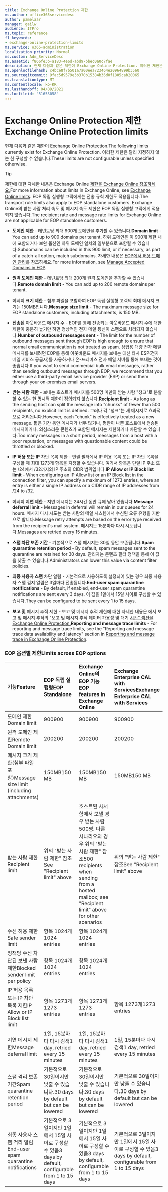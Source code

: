 ```yaml
---
title: Exchange Online Protection 제한
ms.author: office365servicedesc
author: pamelaar
manager: gailw
audience: ITPro
ms.topic: reference
f1_keywords:
- exchange-online-protection-limits
ms.service: o365-administration
localization_priority: Normal
ms.custom: Adm_ServiceDesc
ms.assetid: f866fe3b-a183-4e6d-abd9-bbec0a0c7fae
description: 현재 다음과 같은 제한이 Exchange Online Protection. 이러한 제한은 달리 지정하지 않는 한 구성할 수 없습니다.
ms.openlocfilehash: c4bce8f7b501a7a00eea723464e20964899b3560
ms.sourcegitcommit: 9fac5d9579e3b370b15384b36d0f1805cab20065
ms.translationtype: MT
ms.contentlocale: ko-KR
ms.lasthandoff: 04/09/2021
ms.locfileid: "51653058"
---
```

# <a name="exchange-online-protection-limits"></a><span data-ttu-id="015c1-104">Exchange Online Protection 제한</span><span class="sxs-lookup"><span data-stu-id="015c1-104">Exchange Online Protection limits</span></span>

<span data-ttu-id="015c1-105">현재 다음과 같은 제한이 Exchange Online Protection.</span><span class="sxs-lookup"><span data-stu-id="015c1-105">The following limits currently exist for Exchange Online Protection.</span></span> <span data-ttu-id="015c1-106">이러한 제한은 달리 지정하지 않는 한 구성할 수 없습니다.</span><span class="sxs-lookup"><span data-stu-id="015c1-106">These limits are not configurable unless specified otherwise.</span></span> 
  
> [!TIP]
> <span data-ttu-id="015c1-107">제한에 대한 자세한 내용은 Exchange Online [제한을 Exchange Online 참조하세요.](../exchange-online-service-description/exchange-online-limits.md)</span><span class="sxs-lookup"><span data-stu-id="015c1-107">For more information about limits in Exchange Online, see [Exchange Online limits](../exchange-online-service-description/exchange-online-limits.md).</span></span> <span data-ttu-id="015c1-108">EOP 독립 실행형 고객에게는 전송 규칙 제한도 적용됩니다.</span><span class="sxs-lookup"><span data-stu-id="015c1-108">The transport rule limits also apply to EOP standalone customers.</span></span> <span data-ttu-id="015c1-109">Exchange Online의 받는 사람 처리 속도 및 메시지 속도 제한은 EOP 독립 실행형 고객에게 적용되지 않습니다.</span><span class="sxs-lookup"><span data-stu-id="015c1-109">The recipient rate and message rate limits for Exchange Online are not applicable for EOP standalone customers.</span></span> 
  
- <span data-ttu-id="015c1-110">**도메인 제한** - 테넌트당 최대 900개 도메인을 추가할 수 있습니다.</span><span class="sxs-lookup"><span data-stu-id="015c1-110">**Domain limit** - You can add up to 900 domains per tenant.</span></span> <span data-ttu-id="015c1-111">하위 도메인은 이 900개 제한 내에 포함되거나 보완 옵션인 하위 도메인 일치의 일부분으로 포함될 수 있습니다.</span><span class="sxs-lookup"><span data-stu-id="015c1-111">Subdomains can be included in this 900 limit, or if necessary, as part of a catch-all option, match subdomains.</span></span> <span data-ttu-id="015c1-112">자세한 내용은 [EOP에서 허용 도메인 관리](/microsoft-365/security/office-365-security/exchange-online-protection-overview)를 참조하세요.</span><span class="sxs-lookup"><span data-stu-id="015c1-112">For more information, see [Manage Accepted Domains in EOP](/microsoft-365/security/office-365-security/exchange-online-protection-overview).</span></span>

- <span data-ttu-id="015c1-113">**원격 도메인 제한** - 테넌트당 최대 200개 원격 도메인을 추가할 수 있습니다.</span><span class="sxs-lookup"><span data-stu-id="015c1-113">**Remote domain limit** - You can add up to 200 remote domains per tenant.</span></span>
    
- <span data-ttu-id="015c1-114">**메시지 크기 제한** - 첨부 파일을 포함하여 EOP 독립 실행형 고객의 최대 메시지 크기는 150MB입니다.</span><span class="sxs-lookup"><span data-stu-id="015c1-114">**Message size limit** - The maximum message size for EOP standalone customers, including attachments, is 150 MB.</span></span> 
    
- <span data-ttu-id="015c1-115">**전송된** 아웃바운드 메시지 수 - EOP를 통해 전송되는 아웃바운드 메시지 수에 대한 제한이 충분히 높기만 하면 정상적인 전자 메일 통신이 스팸으로 처리되지 않습니다.</span><span class="sxs-lookup"><span data-stu-id="015c1-115">**Number of outbound messages sent** - The limit for the number of outbound messages sent through EOP is high enough to ensure that normal email communication is not treated as spam.</span></span> <span data-ttu-id="015c1-116">상업용 대량 전자 메일 메시지를 보내려면 EOP를 통해 아웃바운드 메시지를 보내는 대신 타사 ESP(전자 메일 서비스 공급자)를 사용하거나 온-프레미스 전자 메일 서버를 통해 보내는 것이 좋습니다.</span><span class="sxs-lookup"><span data-stu-id="015c1-116">If you want to send commercial bulk email messages, rather than sending outbound messages through EOP, we recommend that you either use a third-party email service provider (ESP) or send them through your on-premises email servers.</span></span> 
    
- <span data-ttu-id="015c1-117">**받는 사람 제한** - 보내는 호스트가 메시지를 500명 미만의 받는 사람 "청크"로 분할할 수 있는 한 명시적 제한이 정의되지 않습니다.</span><span class="sxs-lookup"><span data-stu-id="015c1-117">**Recipient limit** - As long as the sending host can split the message into "chunks" of fewer than 500 recipients, no explicit limit is defined.</span></span> <span data-ttu-id="015c1-118">그러나 각 "청크"는 새 메시지로 효과적으로 처리됩니다.</span><span class="sxs-lookup"><span data-stu-id="015c1-118">However, each "chunk" is effectively treated as a new message.</span></span> <span data-ttu-id="015c1-119">짧은 기간 동안 메시지가 너무 많거나, 평판이 나쁜 호스트에서 전송된 메시지이거나, 의심스러운 콘텐츠가 포함된 메시지는 제한하거나 차단할 수 있습니다.</span><span class="sxs-lookup"><span data-stu-id="015c1-119">Too many messages in a short period, messages from a host with a poor reputation, or messages with questionable content could be throttled or blocked.</span></span> 
    
- <span data-ttu-id="015c1-120">**IP 허용 또는 IP** 차단 목록 제한 - 연결 필터에서 IP 허용 목록 또는 IP 차단 목록을 구성할 때 최대 1273개 항목을 지정할 수 있습니다. 여기서 항목은 단일 IP 주소 또는 /24에서 /32까지의 IP 주소의 CIDR 범위입니다.</span><span class="sxs-lookup"><span data-stu-id="015c1-120">**IP Allow or IP Block list limit** - When configuring an IP Allow list or an IP Block list in the connection filter, you can specify a maximum of 1273 entries, where an entry is either a single IP address or a CIDR range of IP addresses from /24 to /32.</span></span> 
    
- <span data-ttu-id="015c1-121">**메시지 지연 제한** - 지연 메시지는 24시간 동안 큐에 남아 있습니다.</span><span class="sxs-lookup"><span data-stu-id="015c1-121">**Message deferral limit** - Messages in deferral will remain in our queues for 24 hours.</span></span> <span data-ttu-id="015c1-122">메시지 다시 시도는 받는 사람의 메일 시스템에서 수신된 오류 유형을 기반으로 합니다.</span><span class="sxs-lookup"><span data-stu-id="015c1-122">Message retry attempts are based on the error type received from the recipient's mail system.</span></span> <span data-ttu-id="015c1-123">메시지는 15분마다 다시 시도됩니다.</span><span class="sxs-lookup"><span data-stu-id="015c1-123">Messages are retried every 15 minutes.</span></span> 
    
- <span data-ttu-id="015c1-124">**스팸 차단 보존 기간** - 기본적으로 스팸 메시지는 30일 동안 보존됩니다.</span><span class="sxs-lookup"><span data-stu-id="015c1-124">**Spam quarantine retention period** - By default, spam messages sent to the quarantine are retained for 30 days.</span></span> <span data-ttu-id="015c1-125">관리자는 콘텐츠 필터 정책을 통해 이 값을 낮출 수 있습니다.</span><span class="sxs-lookup"><span data-stu-id="015c1-125">Administrators can lower this value via content filter policies.</span></span> 
    
- <span data-ttu-id="015c1-126">**최종 사용자 스팸** 차단 알림 - 기본적으로 사용하도록 설정되어 있는 경우 최종 사용자 스팸 검지 알림은 3일마다 전송됩니다.</span><span class="sxs-lookup"><span data-stu-id="015c1-126">**End-user spam quarantine notifications** - By default, if enabled, end-user spam quarantine notifications are sent every 3 days.</span></span> <span data-ttu-id="015c1-127">이 값을 1일에서 15일 사이로 구성할 수 있습니다.</span><span class="sxs-lookup"><span data-stu-id="015c1-127">They can be configured to be sent every 1 to 15 days.</span></span> 
    
- <span data-ttu-id="015c1-128">**보고 및** 메시지 추적 제한 - 보고 및 메시지 추적 제한에 대한 자세한 내용은 에서 보고 및 메시지 추적의 "보고 및 메시지 추적 데이터 가용성 및 대기 [시간" 섹션을 Exchange Online Protection.](/microsoft-365/security/office-365-security/reporting-and-message-trace-in-exchange-online-protection)</span><span class="sxs-lookup"><span data-stu-id="015c1-128">**Reporting and message trace limits** - For reporting and message trace limits, see the "Reporting and message trace data availability and latency" section in [Reporting and message trace in Exchange Online Protection](/microsoft-365/security/office-365-security/reporting-and-message-trace-in-exchange-online-protection).</span></span>
    
### <a name="limits-across-eop-options"></a><span data-ttu-id="015c1-129">EOP 옵션별 제한</span><span class="sxs-lookup"><span data-stu-id="015c1-129">Limits across EOP options</span></span>

| <span data-ttu-id="015c1-130">기능</span><span class="sxs-lookup"><span data-stu-id="015c1-130">Feature</span></span> | <span data-ttu-id="015c1-131">EOP 독립 실행형</span><span class="sxs-lookup"><span data-stu-id="015c1-131">EOP Standalone</span></span> | <span data-ttu-id="015c1-132">Exchange Online의 EOP 기능</span><span class="sxs-lookup"><span data-stu-id="015c1-132">EOP features in Exchange Online</span></span> | <span data-ttu-id="015c1-133">Exchange Enterprise CAL with Services</span><span class="sxs-lookup"><span data-stu-id="015c1-133">Exchange Enterprise CAL with Services</span></span> |
|:-----|:-----|:-----|:-----|
|<span data-ttu-id="015c1-134">도메인 제한</span><span class="sxs-lookup"><span data-stu-id="015c1-134">Domain limit</span></span>  <br/> |<span data-ttu-id="015c1-135">900</span><span class="sxs-lookup"><span data-stu-id="015c1-135">900</span></span>  <br/> |<span data-ttu-id="015c1-136">900</span><span class="sxs-lookup"><span data-stu-id="015c1-136">900</span></span>  <br/> |<span data-ttu-id="015c1-137">900</span><span class="sxs-lookup"><span data-stu-id="015c1-137">900</span></span>  <br/> |
|<span data-ttu-id="015c1-138">원격 도메인 제한</span><span class="sxs-lookup"><span data-stu-id="015c1-138">Remote Domain limit</span></span>  <br/> |<span data-ttu-id="015c1-139">200</span><span class="sxs-lookup"><span data-stu-id="015c1-139">200</span></span>  <br/> |<span data-ttu-id="015c1-140">200</span><span class="sxs-lookup"><span data-stu-id="015c1-140">200</span></span>  <br/> |<span data-ttu-id="015c1-141">200</span><span class="sxs-lookup"><span data-stu-id="015c1-141">200</span></span>  <br/> |
|<span data-ttu-id="015c1-142">메시지 크기 제한(첨부 파일 포함)</span><span class="sxs-lookup"><span data-stu-id="015c1-142">Message size limit (including attachments)</span></span>  <br/> |<span data-ttu-id="015c1-143">150MB</span><span class="sxs-lookup"><span data-stu-id="015c1-143">150 MB</span></span>  <br/> |<span data-ttu-id="015c1-144">150MB</span><span class="sxs-lookup"><span data-stu-id="015c1-144">150 MB</span></span>  <br/> |<span data-ttu-id="015c1-145">150MB</span><span class="sxs-lookup"><span data-stu-id="015c1-145">150 MB</span></span>  <br/> |
|<span data-ttu-id="015c1-146">받는 사람 제한</span><span class="sxs-lookup"><span data-stu-id="015c1-146">Recipient limit</span></span>  <br/> |<span data-ttu-id="015c1-147">위의 "받는 사람 제한" 참조</span><span class="sxs-lookup"><span data-stu-id="015c1-147">See "Recipient limit" above</span></span>  <br/> |<span data-ttu-id="015c1-148">호스트된 사서함에서 보낼 경우 받는 사람 500명. 다른 시나리오의 경우 위의 "받는 사람 제한" 참조</span><span class="sxs-lookup"><span data-stu-id="015c1-148">500 recipients when sending from a hosted mailbox; see "Recipient limit" above for other scenarios</span></span>  <br/> |<span data-ttu-id="015c1-149">위의 "받는 사람 제한" 참조</span><span class="sxs-lookup"><span data-stu-id="015c1-149">See "Recipient limit" above</span></span>  <br/> |
|<span data-ttu-id="015c1-150">수신 허용 제한</span><span class="sxs-lookup"><span data-stu-id="015c1-150">Safe sender limit</span></span>  <br/> |<span data-ttu-id="015c1-151">항목 1024개</span><span class="sxs-lookup"><span data-stu-id="015c1-151">1024 entries</span></span>  <br/> |<span data-ttu-id="015c1-152">항목 1024개</span><span class="sxs-lookup"><span data-stu-id="015c1-152">1024 entries</span></span>  <br/> ||
|<span data-ttu-id="015c1-153">정책당 수신 차단된 보낸 사람 제한</span><span class="sxs-lookup"><span data-stu-id="015c1-153">Blocked sender limit per policy</span></span>  <br/> |<span data-ttu-id="015c1-154">항목 1024개</span><span class="sxs-lookup"><span data-stu-id="015c1-154">1024 entries</span></span>  <br/> |<span data-ttu-id="015c1-155">항목 1024개</span><span class="sxs-lookup"><span data-stu-id="015c1-155">1024 entries</span></span>  <br/> ||
|<span data-ttu-id="015c1-156">IP 허용 목록 또는 IP 차단 목록 제한</span><span class="sxs-lookup"><span data-stu-id="015c1-156">IP Allow or IP Block list limit</span></span>  <br/> |<span data-ttu-id="015c1-157">항목 1273개</span><span class="sxs-lookup"><span data-stu-id="015c1-157">1273 entries</span></span>  <br/> |<span data-ttu-id="015c1-158">항목 1273개</span><span class="sxs-lookup"><span data-stu-id="015c1-158">1273 entries</span></span>  <br/> |<span data-ttu-id="015c1-159">항목 1273개</span><span class="sxs-lookup"><span data-stu-id="015c1-159">1273 entries</span></span>  <br/> |
|<span data-ttu-id="015c1-160">지연 메시지 제한</span><span class="sxs-lookup"><span data-stu-id="015c1-160">Message deferral limit</span></span>  <br/> |<span data-ttu-id="015c1-161">1일, 15분마다 다시 검색</span><span class="sxs-lookup"><span data-stu-id="015c1-161">1 day, retried every 15 minutes</span></span>  <br/> |<span data-ttu-id="015c1-162">1일, 15분마다 다시 검색</span><span class="sxs-lookup"><span data-stu-id="015c1-162">1 day, retried every 15 minutes</span></span>  <br/> |<span data-ttu-id="015c1-163">1일, 15분마다 다시 검색</span><span class="sxs-lookup"><span data-stu-id="015c1-163">1 day, retried every 15 minutes</span></span>  <br/> |
|<span data-ttu-id="015c1-164">스팸 격리 보존 기간</span><span class="sxs-lookup"><span data-stu-id="015c1-164">Spam quarantine retention period</span></span>  <br/> |<span data-ttu-id="015c1-165">기본적으로 30일이지만 낮출 수 있습니다.</span><span class="sxs-lookup"><span data-stu-id="015c1-165">30 days by default but can be lowered</span></span>  <br/> |<span data-ttu-id="015c1-166">기본적으로 30일이지만 낮출 수 있습니다.</span><span class="sxs-lookup"><span data-stu-id="015c1-166">30 days by default but can be lowered</span></span>  <br/> |<span data-ttu-id="015c1-167">기본적으로 30일이지만 낮출 수 있습니다.</span><span class="sxs-lookup"><span data-stu-id="015c1-167">30 days by default but can be lowered</span></span>  <br/> |
|<span data-ttu-id="015c1-168">최종 사용자 스팸 격리 알림</span><span class="sxs-lookup"><span data-stu-id="015c1-168">End-user spam quarantine notifications</span></span>  <br/> |<span data-ttu-id="015c1-169">기본적으로 3일이지만 1일에서 15일 사이로 구성할 수 있음</span><span class="sxs-lookup"><span data-stu-id="015c1-169">3 days by default, configurable from 1 to 15 days</span></span>  <br/> |<span data-ttu-id="015c1-170">기본적으로 3일이지만 1일에서 15일 사이로 구성할 수 있음</span><span class="sxs-lookup"><span data-stu-id="015c1-170">3 days by default, configurable from 1 to 15 days</span></span>  <br/> |<span data-ttu-id="015c1-171">기본적으로 3일이지만 1일에서 15일 사이로 구성할 수 있음</span><span class="sxs-lookup"><span data-stu-id="015c1-171">3 days by default, configurable from 1 to 15 days</span></span>  <br/> |
